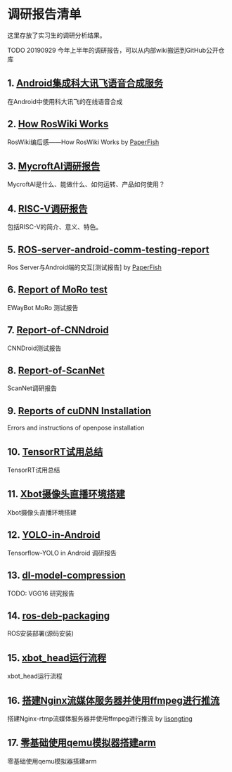 # 调研报告清单

这里存放了实习生的调研分析结果。

TODO 20190929 今年上半年的调研报告，可以从内部wiki搬运到GitHub公开仓库

## 1. [Android集成科大讯飞语音合成服务](reports/Android集成科大讯飞语音合成服务.md)
在Android中使用科大讯飞的在线语音合成

## 2. [How RosWiki Works](reports/How%20RosWiki%20Works.md)
RosWiki编后感——How RosWiki Works by [PaperFish](https://www.github.com/lisongting)

## 3. [MycroftAI调研报告](reports/MycroftAI调研报告.md)
MycroftAI是什么、能做什么、如何运转、产品如何使用？

## 4. [RISC-V调研报告](reports/RISC-V调研报告.pdf)
包括RISC-V的简介、意义、特色。

## 5. [ROS-server-android-comm-testing-report](reports/ROS-server-android-comm-testing-report.md)
Ros Server与Android端的交互[测试报告] by [PaperFish](https://www.github.com/lisongting)

## 6. [Report of MoRo test](reports/Report%20of%20MoRo%20test.md)
EWayBot MoRo 测试报告

## 7. [Report-of-CNNdroid](reports/Report-of-CNNdroid.md)
CNNDroid测试报告

## 8. [Report-of-ScanNet](reports/Report-of-ScanNet.md)
ScanNet调研报告

## 9. [Reports of cuDNN Installation](reports/Report-of-cuDNN-Installation.md)
Errors and instructions of openpose installation

## 10. [TensorRT试用总结](reports/TensorRT试用总结.docx)
TensorRT试用总结

## 11. [Xbot摄像头直播环境搭建](reports/Xbot摄像头直播环境搭建.md)
Xbot摄像头直播环境搭建

## 12. [YOLO-in-Android](reports/YOLO-in-Android.md)
Tensorflow-YOLO in Android 调研报告

## 13. [dl-model-compression](reports/dl-model-compression.md)
TODO: VGG16 研究报告

## 14. [ros-deb-packaging](reports/ros-deb-packaging.md)
ROS安装部署(源码安装)

## 15. [xbot_head运行流程](reports/xbot_head运行流程.md)
xbot_head运行流程

## 16. [搭建Nginx流媒体服务器并使用ffmpeg进行推流](reports/搭建Nginx流媒体服务器并使用ffmpeg进行推流.md)
搭建Nginx-rtmp流媒体服务器并使用ffmpeg进行推流 by [lisongting ](https://www.github.com/lisongting)

## 17. [零基础使用qemu模拟器搭建arm](reports/零基础使用qemu模拟器搭建arm.md)
零基础使用qemu模拟器搭建arm
